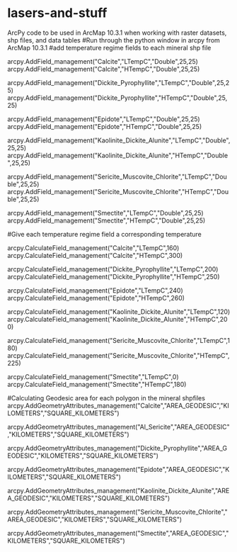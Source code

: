 # lasers-and-stuff
ArcPy code to be used in ArcMap 10.3.1 when working with raster datasets, shp files, and data tables
#Run through the python window in arcpy from ArcMap 10.3.1
#add temperature regime fields to each mineral shp file

arcpy.AddField_management("Calcite","LTempC","Double",25,25)
arcpy.AddField_management("Calcite","HTempC","Double",25,25)

arcpy.AddField_management("Dickite_Pyrophyllite","LTempC","Double",25,25)
arcpy.AddField_management("Dickite_Pyrophyllite","HTempC","Double",25,25)

arcpy.AddField_management("Epidote","LTempC","Double",25,25)
arcpy.AddField_management("Epidote","HTempC","Double",25,25)

arcpy.AddField_management("Kaolinite_Dickite_Alunite","LTempC","Double",25,25)
arcpy.AddField_management("Kaolinite_Dickite_Alunite","HTempC","Double",25,25)

arcpy.AddField_management("Sericite_Muscovite_Chlorite","LTempC","Double",25,25)
arcpy.AddField_management("Sericite_Muscovite_Chlorite","HTempC","Double",25,25)

arcpy.AddField_management("Smectite","LTempC","Double",25,25)
arcpy.AddField_management("Smectite","HTempC","Double",25,25)

#Give each temperature regime field a corresponding temperature

arcpy.CalculateField_management("Calcite","LTempC",160)
arcpy.CalculateField_management("Calcite","HTempC",300)

arcpy.CalculateField_management("Dickite_Pyrophyllite","LTempC",200)
arcpy.CalculateField_management("Dickite_Pyrophyllite","HTempC",250)

arcpy.CalculateField_management("Epidote","LTempC",240)
arcpy.CalculateField_management("Epidote","HTempC",260)

arcpy.CalculateField_management("Kaolinite_Dickite_Alunite","LTempC",120)
arcpy.CalculateField_management("Kaolinite_Dickite_Alunite","HTempC",200)

arcpy.CalculateField_management("Sericite_Muscovite_Chlorite","LTempC",180)
arcpy.CalculateField_management("Sericite_Muscovite_Chlorite","HTempC",225)

arcpy.CalculateField_management("Smectite","LTempC",0)
arcpy.CalculateField_management("Smectite","HTempC",180)

#Calculating Geodesic area for each polygon in the mineral shpfiles
arcpy.AddGeometryAttributes_management("Calcite","AREA_GEODESIC","KILOMETERS","SQUARE_KILOMETERS")

arcpy.AddGeometryAttributes_management("Al_Sericite","AREA_GEODESIC","KILOMETERS","SQUARE_KILOMETERS")

arcpy.AddGeometryAttributes_management("Dickite_Pyrophyllite","AREA_GEODESIC","KILOMETERS","SQUARE_KILOMETERS")

arcpy.AddGeometryAttributes_management("Epidote","AREA_GEODESIC","KILOMETERS","SQUARE_KILOMETERS")

arcpy.AddGeometryAttributes_management("Kaolinite_Dickite_Alunite","AREA_GEODESIC","KILOMETERS","SQUARE_KILOMETERS")

arcpy.AddGeometryAttributes_management("Sericite_Muscovite_Chlorite","AREA_GEODESIC","KILOMETERS","SQUARE_KILOMETERS")

arcpy.AddGeometryAttributes_management("Smectite","AREA_GEODESIC","KILOMETERS","SQUARE_KILOMETERS")
 
